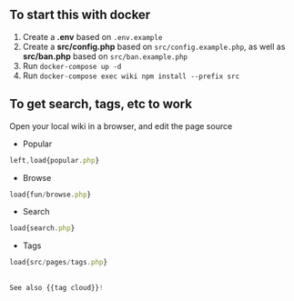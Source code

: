 ## To start this with docker

1. Create a **.env** based on `.env.example`
2. Create a **src/config.php** based on `src/config.example.php`, as well as **src/ban.php** based on `src/ban.example.php`
3. Run ```docker-compose up -d```
4. Run ```docker-compose exec wiki npm install --prefix src```

## To get search, tags, etc to work

Open your local wiki in a browser, and edit the page source

 - Popular

```js
left,load{popular.php}
```

 - Browse

```js
load{fun/browse.php}
```

- Search

```js
load{search.php}
```

- Tags

```js
load{src/pages/tags.php} 
 
 
See also {{tag cloud}}!
```

